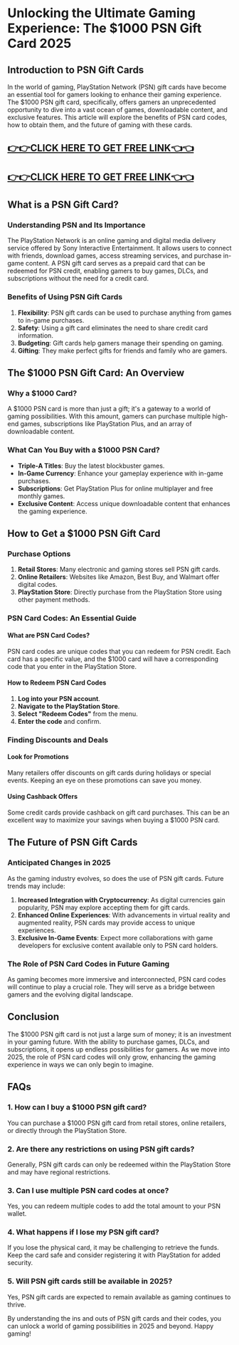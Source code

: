 # Unlocking the Ultimate Gaming Experience: The $1000 PSN Gift Card 2025

## Introduction to PSN Gift Cards

In the world of gaming, PlayStation Network (PSN) gift cards have become an essential tool for gamers looking to enhance their gaming experience. The $1000 PSN gift card, specifically, offers gamers an unprecedented opportunity to dive into a vast ocean of games, downloadable content, and exclusive features. This article will explore the benefits of PSN card codes, how to obtain them, and the future of gaming with these cards.

[👉👉CLICK HERE TO GET FREE LINK👈👈](https://appbitly.com/kRfMR)
--
[👉👉CLICK HERE TO GET FREE LINK👈👈](https://appbitly.com/kRfMR)
--

## What is a PSN Gift Card?

### Understanding PSN and Its Importance

The PlayStation Network is an online gaming and digital media delivery service offered by Sony Interactive Entertainment. It allows users to connect with friends, download games, access streaming services, and purchase in-game content. A PSN gift card serves as a prepaid card that can be redeemed for PSN credit, enabling gamers to buy games, DLCs, and subscriptions without the need for a credit card.

### Benefits of Using PSN Gift Cards

1. **Flexibility**: PSN gift cards can be used to purchase anything from games to in-game purchases.
2. **Safety**: Using a gift card eliminates the need to share credit card information.
3. **Budgeting**: Gift cards help gamers manage their spending on gaming.
4. **Gifting**: They make perfect gifts for friends and family who are gamers.

## The $1000 PSN Gift Card: An Overview

### Why a $1000 Card?

A $1000 PSN card is more than just a gift; it's a gateway to a world of gaming possibilities. With this amount, gamers can purchase multiple high-end games, subscriptions like PlayStation Plus, and an array of downloadable content.

### What Can You Buy with a $1000 PSN Card?

- **Triple-A Titles**: Buy the latest blockbuster games.
- **In-Game Currency**: Enhance your gameplay experience with in-game purchases.
- **Subscriptions**: Get PlayStation Plus for online multiplayer and free monthly games.
- **Exclusive Content**: Access unique downloadable content that enhances the gaming experience.

## How to Get a $1000 PSN Gift Card

### Purchase Options

1. **Retail Stores**: Many electronic and gaming stores sell PSN gift cards.
2. **Online Retailers**: Websites like Amazon, Best Buy, and Walmart offer digital codes.
3. **PlayStation Store**: Directly purchase from the PlayStation Store using other payment methods.

### PSN Card Codes: An Essential Guide

#### What are PSN Card Codes?

PSN card codes are unique codes that you can redeem for PSN credit. Each card has a specific value, and the $1000 card will have a corresponding code that you enter in the PlayStation Store.

#### How to Redeem PSN Card Codes

1. **Log into your PSN account**.
2. **Navigate to the PlayStation Store**.
3. **Select "Redeem Codes"** from the menu.
4. **Enter the code** and confirm.

### Finding Discounts and Deals

#### Look for Promotions

Many retailers offer discounts on gift cards during holidays or special events. Keeping an eye on these promotions can save you money.

#### Using Cashback Offers

Some credit cards provide cashback on gift card purchases. This can be an excellent way to maximize your savings when buying a $1000 PSN card.

## The Future of PSN Gift Cards

### Anticipated Changes in 2025

As the gaming industry evolves, so does the use of PSN gift cards. Future trends may include:

1. **Increased Integration with Cryptocurrency**: As digital currencies gain popularity, PSN may explore accepting them for gift cards.
2. **Enhanced Online Experiences**: With advancements in virtual reality and augmented reality, PSN cards may provide access to unique experiences.
3. **Exclusive In-Game Events**: Expect more collaborations with game developers for exclusive content available only to PSN card holders.

### The Role of PSN Card Codes in Future Gaming

As gaming becomes more immersive and interconnected, PSN card codes will continue to play a crucial role. They will serve as a bridge between gamers and the evolving digital landscape.

## Conclusion

The $1000 PSN gift card is not just a large sum of money; it is an investment in your gaming future. With the ability to purchase games, DLCs, and subscriptions, it opens up endless possibilities for gamers. As we move into 2025, the role of PSN card codes will only grow, enhancing the gaming experience in ways we can only begin to imagine.

## FAQs

### 1. How can I buy a $1000 PSN gift card?

You can purchase a $1000 PSN gift card from retail stores, online retailers, or directly through the PlayStation Store.

### 2. Are there any restrictions on using PSN gift cards?

Generally, PSN gift cards can only be redeemed within the PlayStation Store and may have regional restrictions.

### 3. Can I use multiple PSN card codes at once?

Yes, you can redeem multiple codes to add the total amount to your PSN wallet.

### 4. What happens if I lose my PSN gift card?

If you lose the physical card, it may be challenging to retrieve the funds. Keep the card safe and consider registering it with PlayStation for added security.

### 5. Will PSN gift cards still be available in 2025?

Yes, PSN gift cards are expected to remain available as gaming continues to thrive.

By understanding the ins and outs of PSN gift cards and their codes, you can unlock a world of gaming possibilities in 2025 and beyond. Happy gaming!
